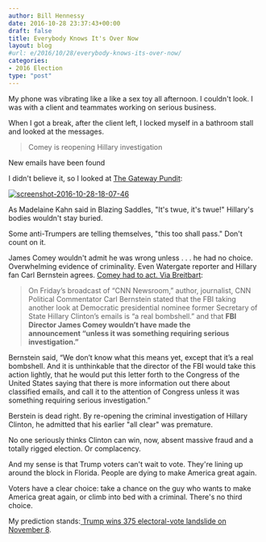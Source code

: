```yaml
---
author: Bill Hennessy
date: 2016-10-28 23:37:43+00:00
draft: false
title: Everybody Knows It's Over Now
layout: blog
#url: e/2016/10/28/everybody-knows-its-over-now/
categories:
- 2016 Election
type: "post"
---
```


My phone was vibrating like a like a sex toy all afternoon. I couldn't look. I was with a client and teammates working on serious business.

When I got a break, after the client left, I locked myself in a bathroom stall and looked at the messages.



> Comey is reopening Hillary investigation

New emails have been found



I didn't believe it, so I looked at [The Gateway Pundit](https://www.thegatewaypundit.com):

[![screenshot-2016-10-28-18-07-46](https://hennessysview.com/wp-content/uploads/2016/10/Screenshot-2016-10-28-18.07.46.png)
](https://www.thegatewaypundit.com/2016/10/breaking-case-reopened-fbi-probing-new-hillary-clinton-emails/)

As Madelaine Kahn said in Blazing Saddles, "It's twue, it's twue!" Hillary's bodies wouldn't stay buried.

Some anti-Trumpers are telling themselves, "this too shall pass." Don't count on it.

James Comey wouldn't admit he was wrong unless . . . he had no choice. Overwhelming evidence of criminality. Even Watergate reporter and Hillary fan Carl Bernstein agrees. [Comey had to act. Via Breitbart](https://www.breitbart.com/video/2016/10/28/bernstein-comey-wouldnt-have-made-clinton-email-announcement-unless-it-needed-serious-investigation/):



> On Friday’s broadcast of “CNN Newsroom,” author, journalist, CNN Political Commentator Carl Bernstein stated that the FBI taking another look at Democratic presidential nominee former Secretary of State Hillary Clinton’s emails is “a real bombshell.” and that **FBI Director James Comey wouldn’t have made the announcement “unless it was something requiring serious investigation.”**

Bernstein said, “We don’t know what this means yet, except that it’s a real bombshell. And it is unthinkable that the director of the FBI would take this action lightly, that he would put this letter forth to the Congress of the United States saying that there is more information out there about classified emails, and call it to the attention of Congress unless it was something requiring serious investigation.”



Berstein is dead right. By re-opening the criminal investigation of Hillary Clinton, he admitted that his earlier "all clear" was premature.

No one seriously thinks Clinton can win, now, absent massive fraud and a totally rigged election. Or complacency.

And my sense is that Trump voters can't wait to vote. They're lining up around the block in Florida. People are dying to make America great again.

Voters have a clear choice: take a chance on the guy who wants to make America great again, or climb into bed with a criminal. There's no third choice.

My prediction stands:[ Trump wins 375 electoral-vote landslide on November 8](https://hennessysview.com/2016/05/13/how-to-predict-trumps-landslide-win/).
